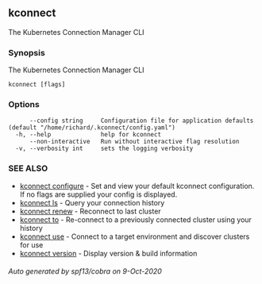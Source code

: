 ## kconnect

The Kubernetes Connection Manager CLI

### Synopsis

The Kubernetes Connection Manager CLI

```
kconnect [flags]
```

### Options

```
      --config string     Configuration file for application defaults (default "/home/richard/.kconnect/config.yaml")
  -h, --help              help for kconnect
      --non-interactive   Run without interactive flag resolution
  -v, --verbosity int     sets the logging verbosity
```

### SEE ALSO

* [kconnect configure](kconnect_configure.md)	 - Set and view your default kconnect configuration. If no flags are supplied your config is displayed.
* [kconnect ls](kconnect_ls.md)	 - Query your connection history
* [kconnect renew](kconnect_renew.md)	 - Reconnect to last cluster
* [kconnect to](kconnect_to.md)	 - Re-connect to a previously connected cluster using your history
* [kconnect use](kconnect_use.md)	 - Connect to a target environment and discover clusters for use
* [kconnect version](kconnect_version.md)	 - Display version & build information

###### Auto generated by spf13/cobra on 9-Oct-2020
